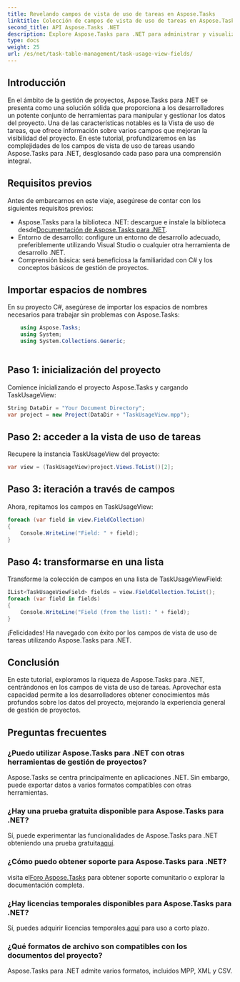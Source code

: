 ```yaml
---
title: Revelando campos de vista de uso de tareas en Aspose.Tasks
linktitle: Colección de campos de vista de uso de tareas en Aspose.Tasks
second_title: API Aspose.Tasks .NET
description: Explore Aspose.Tasks para .NET para administrar y visualizar datos del proyecto sin esfuerzo. Sumérjase en los campos de visualización de uso de tareas para obtener información mejorada sobre el proyecto.
type: docs
weight: 25
url: /es/net/task-table-management/task-usage-view-fields/
---
```

## Introducción
En el ámbito de la gestión de proyectos, Aspose.Tasks para .NET se presenta como una solución sólida que proporciona a los desarrolladores un potente conjunto de herramientas para manipular y gestionar los datos del proyecto. Una de las características notables es la Vista de uso de tareas, que ofrece información sobre varios campos que mejoran la visibilidad del proyecto. En este tutorial, profundizaremos en las complejidades de los campos de vista de uso de tareas usando Aspose.Tasks para .NET, desglosando cada paso para una comprensión integral.
## Requisitos previos
Antes de embarcarnos en este viaje, asegúrese de contar con los siguientes requisitos previos:
-  Aspose.Tasks para la biblioteca .NET: descargue e instale la biblioteca desde[Documentación de Aspose.Tasks para .NET](https://reference.aspose.com/tasks/net/).
- Entorno de desarrollo: configure un entorno de desarrollo adecuado, preferiblemente utilizando Visual Studio o cualquier otra herramienta de desarrollo .NET.
- Comprensión básica: será beneficiosa la familiaridad con C# y los conceptos básicos de gestión de proyectos.
## Importar espacios de nombres
En su proyecto C#, asegúrese de importar los espacios de nombres necesarios para trabajar sin problemas con Aspose.Tasks:
```csharp
    using Aspose.Tasks;
    using System;
    using System.Collections.Generic;
    
```
## Paso 1: inicialización del proyecto
Comience inicializando el proyecto Aspose.Tasks y cargando TaskUsageView:
```csharp
String DataDir = "Your Document Directory";
var project = new Project(DataDir + "TaskUsageView.mpp");
```
## Paso 2: acceder a la vista de uso de tareas
Recupere la instancia TaskUsageView del proyecto:
```csharp
var view = (TaskUsageView)project.Views.ToList()[2];
```
## Paso 3: iteración a través de campos
Ahora, repitamos los campos en TaskUsageView:
```csharp
foreach (var field in view.FieldCollection)
{
    Console.WriteLine("Field: " + field);
}
```
## Paso 4: transformarse en una lista
Transforme la colección de campos en una lista de TaskUsageViewField:
```csharp
IList<TaskUsageViewField> fields = view.FieldCollection.ToList();
foreach (var field in fields)
{
    Console.WriteLine("Field (from the list): " + field);
}
```
¡Felicidades! Ha navegado con éxito por los campos de vista de uso de tareas utilizando Aspose.Tasks para .NET.
## Conclusión
En este tutorial, exploramos la riqueza de Aspose.Tasks para .NET, centrándonos en los campos de vista de uso de tareas. Aprovechar esta capacidad permite a los desarrolladores obtener conocimientos más profundos sobre los datos del proyecto, mejorando la experiencia general de gestión de proyectos.
## Preguntas frecuentes
### ¿Puedo utilizar Aspose.Tasks para .NET con otras herramientas de gestión de proyectos?
Aspose.Tasks se centra principalmente en aplicaciones .NET. Sin embargo, puede exportar datos a varios formatos compatibles con otras herramientas.
### ¿Hay una prueba gratuita disponible para Aspose.Tasks para .NET?
Sí, puede experimentar las funcionalidades de Aspose.Tasks para .NET obteniendo una prueba gratuita[aquí](https://releases.aspose.com/).
### ¿Cómo puedo obtener soporte para Aspose.Tasks para .NET?
 visita el[Foro Aspose.Tasks](https://forum.aspose.com/c/tasks/15) para obtener soporte comunitario o explorar la documentación completa.
### ¿Hay licencias temporales disponibles para Aspose.Tasks para .NET?
 Sí, puedes adquirir licencias temporales.[aquí](https://purchase.aspose.com/temporary-license/) para uso a corto plazo.
### ¿Qué formatos de archivo son compatibles con los documentos del proyecto?
Aspose.Tasks para .NET admite varios formatos, incluidos MPP, XML y CSV.